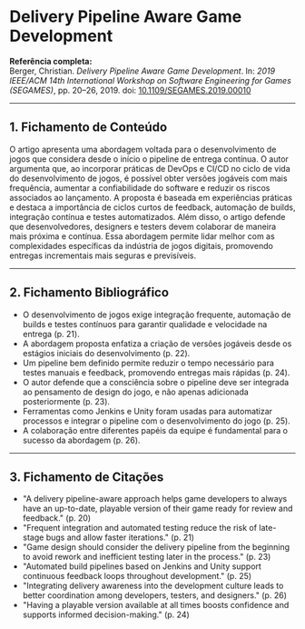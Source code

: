 # **Delivery Pipeline Aware Game Development**

**Referência completa:**  
Berger, Christian. *Delivery Pipeline Aware Game Development*. In: *2019 IEEE/ACM 14th International Workshop on Software Engineering for Games (SEGAMES)*, pp. 20–26, 2019. doi: [10.1109/SEGAMES.2019.00010](https://doi.org/10.1109/SEGAMES.2019.00010)

---

## 1. Fichamento de Conteúdo

O artigo apresenta uma abordagem voltada para o desenvolvimento de jogos que considera desde o início o pipeline de entrega contínua. O autor argumenta que, ao incorporar práticas de DevOps e CI/CD no ciclo de vida do desenvolvimento de jogos, é possível obter versões jogáveis com mais frequência, aumentar a confiabilidade do software e reduzir os riscos associados ao lançamento. A proposta é baseada em experiências práticas e destaca a importância de ciclos curtos de feedback, automação de builds, integração contínua e testes automatizados. Além disso, o artigo defende que desenvolvedores, designers e testers devem colaborar de maneira mais próxima e contínua. Essa abordagem permite lidar melhor com as complexidades específicas da indústria de jogos digitais, promovendo entregas incrementais mais seguras e previsíveis.

---

## 2. Fichamento Bibliográfico

- O desenvolvimento de jogos exige integração frequente, automação de builds e testes contínuos para garantir qualidade e velocidade na entrega (p. 21).  
- A abordagem proposta enfatiza a criação de versões jogáveis desde os estágios iniciais do desenvolvimento (p. 22).  
- Um pipeline bem definido permite reduzir o tempo necessário para testes manuais e feedback, promovendo entregas mais rápidas (p. 24).  
- O autor defende que a consciência sobre o pipeline deve ser integrada ao pensamento de design do jogo, e não apenas adicionada posteriormente (p. 23).  
- Ferramentas como Jenkins e Unity foram usadas para automatizar processos e integrar o pipeline com o desenvolvimento do jogo (p. 25).  
- A colaboração entre diferentes papéis da equipe é fundamental para o sucesso da abordagem (p. 26).

---

## 3. Fichamento de Citações

- "A delivery pipeline-aware approach helps game developers to always have an up-to-date, playable version of their game ready for review and feedback." (p. 20)  
- "Frequent integration and automated testing reduce the risk of late-stage bugs and allow faster iterations." (p. 21)  
- "Game design should consider the delivery pipeline from the beginning to avoid rework and inefficient testing later in the process." (p. 23)  
- "Automated build pipelines based on Jenkins and Unity support continuous feedback loops throughout development." (p. 25)  
- "Integrating delivery awareness into the development culture leads to better coordination among developers, testers, and designers." (p. 26)  
- "Having a playable version available at all times boosts confidence and supports informed decision-making." (p. 24)
